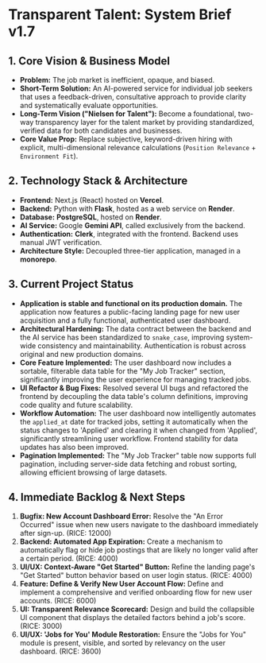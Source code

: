 # Transparent Talent: System Brief v1.7

## 1. Core Vision & Business Model
*   **Problem:** The job market is inefficient, opaque, and biased.
*   **Short-Term Solution:** An AI-powered service for individual job seekers that uses a feedback-driven, consultative approach to provide clarity and systematically evaluate opportunities.
*   **Long-Term Vision ("Nielsen for Talent"):** Become a foundational, two-way transparency layer for the talent market by providing standardized, verified data for both candidates and businesses.
*   **Core Value Prop:** Replace subjective, keyword-driven hiring with explicit, multi-dimensional relevance calculations (`Position Relevance` + `Environment Fit`).

## 2. Technology Stack & Architecture
*   **Frontend:** Next.js (React) hosted on **Vercel**.
*   **Backend:** Python with **Flask**, hosted as a web service on **Render**.
*   **Database:** **PostgreSQL**, hosted on **Render**.
*   **AI Service:** Google **Gemini API**, called exclusively from the backend.
*   **Authentication:** **Clerk**, integrated with the frontend. Backend uses manual JWT verification.
*   **Architecture Style:** Decoupled three-tier application, managed in a **monorepo**.

## 3. Current Project Status
*   **Application is stable and functional on its production domain.** The application now features a public-facing landing page for new user acquisition and a fully functional, authenticated user dashboard.
*   **Architectural Hardening:** The data contract between the backend and the AI service has been standardized to `snake_case`, improving system-wide consistency and maintainability. Authentication is robust across original and new production domains.
*   **Core Feature Implemented:** The user dashboard now includes a sortable, filterable data table for the "My Job Tracker" section, significantly improving the user experience for managing tracked jobs.
*   **UI Refactor & Bug Fixes:** Resolved several UI bugs and refactored the frontend by decoupling the data table's column definitions, improving code quality and future scalability.
*   **Workflow Automation:** The user dashboard now intelligently automates the `applied_at` date for tracked jobs, setting it automatically when the status changes to 'Applied' and clearing it when changed from 'Applied', significantly streamlining user workflow. Frontend stability for data updates has also been improved.
*   **Pagination Implemented:** The "My Job Tracker" table now supports full pagination, including server-side data fetching and robust sorting, allowing efficient browsing of large datasets.

## 4. Immediate Backlog & Next Steps
1.  **Bugfix: New Account Dashboard Error:** Resolve the "An Error Occurred" issue when new users navigate to the dashboard immediately after sign-up. (RICE: 12000)
2.  **Backend: Automated App Expiration:** Create a mechanism to automatically flag or hide job postings that are likely no longer valid after a certain period. (RICE: 4000)
3.  **UI/UX: Context-Aware "Get Started" Button:** Refine the landing page's "Get Started" button behavior based on user login status. (RICE: 4000)
4.  **Feature: Define & Verify New User Account Flow:** Define and implement a comprehensive and verified onboarding flow for new user accounts. (RICE: 6000)
5.  **UI: Transparent Relevance Scorecard:** Design and build the collapsible UI component that displays the detailed factors behind a job's score. (RICE: 3000)
6.  **UI/UX: 'Jobs for You' Module Restoration:** Ensure the "Jobs for You" module is present, visible, and sorted by relevancy on the user dashboard. (RICE: 3600)